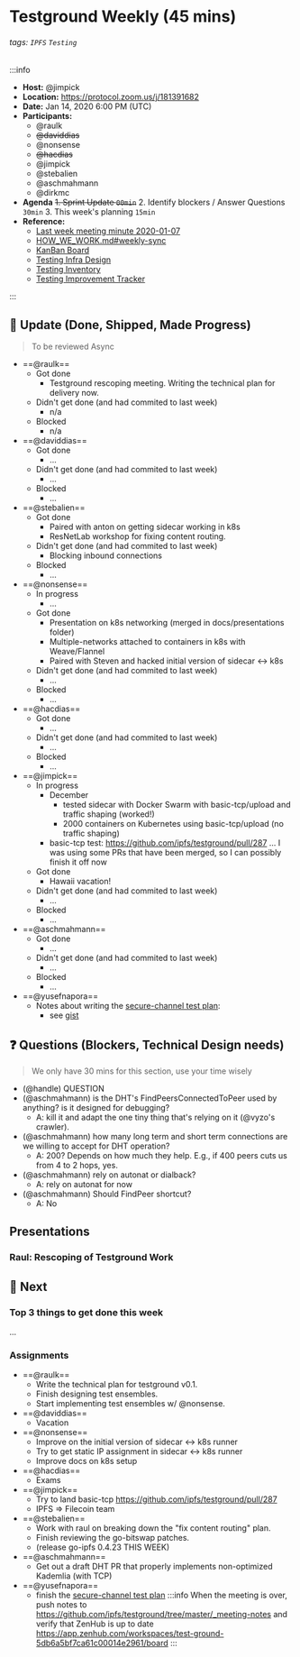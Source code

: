 Testground Weekly (45 mins)
===

###### tags: `IPFS` `Testing`

:::info
- **Host:** @jimpick
- **Location:** https://protocol.zoom.us/j/181391682
- **Date:** Jan 14, 2020 6:00 PM (UTC)
- **Participants:**
    - @raulk
    - ~~@daviddias~~
    - @nonsense
    - ~~@hacdias~~
    - @jimpick
    - @stebalien
    - @aschmahmann
    - @dirkmc
- **Agenda**
  ~~1. Sprint Update `00min`~~
  2. Identify blockers / Answer Questions `30min`
  3. This week's planning `15min`
- **Reference:** 
  - [Last week meeting minute 2020-01-07](https://github.com/ipfs/testground/blob/master/_meeting-notes/2020-01-07.md)
  - [HOW_WE_WORK.md#weekly-sync](https://github.com/ipfs/testground/blob/master/docs/HOW_WE_WORK.md#weekly-sync)
  - [KanBan Board](https://app.zenhub.com/workspaces/test-ground-5db6a5bf7ca61c00014e2961/board)
  - [Testing Infra Design](https://github.com/ipfs/testground/blob/master/docs/SPEC.md)
  - [Testing Inventory](https://github.com/ipfs/testground/blob/master/docs/test-inventory.md)
  - [Testing Improvement Tracker](https://docs.google.com/spreadsheets/d/1xyqyGUF-oe3x9ln88YonVeOMWWdknik74lVgL_3dBY8/edit#gid=0)

:::

## :mega: Update (Done, Shipped, Made Progress)
> To be reviewed Async

- ==@raulk==
  - Got done
    - Testground rescoping meeting. Writing the technical plan for delivery now.
  - Didn't get done (and had commited to last week)
    - n/a
  - Blocked
    - n/a
- ==@daviddias==
  - Got done
    - ...
  - Didn't get done (and had commited to last week)
    - ...
  - Blocked
    - ...
- ==@stebalien==
  - Got done
    - Paired with anton on getting sidecar working in k8s
    - ResNetLab workshop for fixing content routing.
  - Didn't get done (and had commited to last week)
    - Blocking inbound connections
  - Blocked
    - ...
- ==@nonsense==
  - In progress
      - ...
  - Got done
      - Presentation on k8s networking (merged in docs/presentations folder)
      - Multiple-networks attached to containers in k8s with Weave/Flannel
      - Paired with Steven and hacked initial version of sidecar <-> k8s
  - Didn't get done (and had commited to last week)
    - ...
  - Blocked
    - ...
- ==@hacdias==
  - Got done
    - ...
  - Didn't get done (and had commited to last week)
    - ...
  - Blocked
    - ... 
- ==@jimpick==
  - In progress
    - December
      - tested sidecar with Docker Swarm with basic-tcp/upload and traffic shaping (worked!)
      - 2000 containers on Kubernetes using basic-tcp/upload (no traffic shaping)
    - basic-tcp test: https://github.com/ipfs/testground/pull/287 ... I was using some PRs that have been merged, so I can possibly finish it off now
  - Got done
    - Hawaii vacation!
  - Didn't get done (and had commited to last week)
    - ...
  - Blocked
    - ...
- ==@aschmahmann==
  - Got done
    - ...
  - Didn't get done (and had commited to last week)
    - ...
  - Blocked
    - ...
- ==@yusefnapora==
  - Notes about writing the [secure-channel test plan](https://github.com/ipfs/testground/pull/335):
      - see [gist](https://gist.github.com/yusefnapora/a11cc7c6f4f6efd19f78957ce87c7dea)

## :question: Questions (Blockers, Technical Design needs)
> We only have 30 mins for this section, use your time wisely

- (@handle) QUESTION
- (@aschmahmann) is the DHT's FindPeersConnectedToPeer used by anything? is it designed for debugging?
  - A: kill it and adapt the one tiny thing that's relying on it (@vyzo's crawler).
- (@aschmahmann) how many long term and short term connections are we willing to accept for DHT operation?
  - A: 200? Depends on how much they help. E.g., if 400 peers cuts us from 4 to 2 hops, yes.
- (@aschmahmann) rely on autonat or dialback?
  - A: rely on autonat for now
- (@aschmahmann) Should FindPeer shortcut?
  - A: No

## Presentations

### Raul: Rescoping of Testground Work

## :dart: Next

### Top 3 things to get done this week

...

### Assignments

- ==@raulk==
  - Write the technical plan for testground v0.1.
  - Finish designing test ensembles.
  - Start implementing test ensembles w/ @nonsense.
- ==@daviddias==
  - Vacation
- ==@nonsense==
  - Improve on the initial version of sidecar <-> k8s runner
  - Try to get static IP assignment in sidecar <-> k8s runner
  - Improve docs on k8s setup
- ==@hacdias==
  - Exams
- ==@jimpick==
  - Try to land basic-tcp https://github.com/ipfs/testground/pull/287
  - IPFS => Filecoin team
- ==@stebalien==
  - Work with raul on breaking down the "fix content routing" plan.
  - Finish reviewing the go-bitswap patches.
  - (release go-ipfs 0.4.23 THIS WEEK)
- ==@aschmahmann==
  - Get out a draft DHT PR that properly implements non-optimized Kademlia (with TCP)
- ==@yusefnapora==
  - finish the [secure-channel test plan](https://github.com/ipfs/testground/pull/335)
:::info
When the meeting is over, push notes to https://github.com/ipfs/testground/tree/master/_meeting-notes and verify that ZenHub is up to date https://app.zenhub.com/workspaces/test-ground-5db6a5bf7ca61c00014e2961/board
:::


